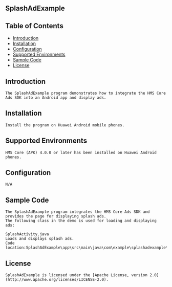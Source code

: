 ## SplashAdExample


## Table of Contents

 * [Introduction](#introduction)
 * [Installation](#installation)
 * [Configuration ](#configuration)
 * [Supported Environments](#supported-environments)
 * [Sample Code](#sample-code)
 * [License](#license)
 
 
## Introduction
    The SplashAdExample program demonstrates how to integrate the HMS Core Ads SDK into an Android app and display ads.

## Installation
    Install the program on Huawei Android mobile phones.
    
## Supported Environments
    HMS Core (APK) 4.0.0 or later has been installed on Huawei Android phones.
	
## Configuration 
    N/A
	
## Sample Code
    The SplashAdExample program integrates the HMS Core Ads SDK and provides the page for displaying splash ads.
    The following class in the demo is used for loading and displaying ads:

    SplashActivity.java
    Loads and displays splash ads.
    Code location:SplashAdExample\app\src\main\java\com\example\splashadexample\SplashActivity.java

##  License
    SplashAdExample is licensed under the [Apache License, version 2.0](http://www.apache.org/licenses/LICENSE-2.0).
